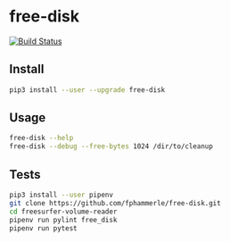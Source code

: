 # free-disk

[![Build Status](https://travis-ci.org/fphammerle/free-disk.svg?branch=master)](https://travis-ci.org/fphammerle/free-disk)

## Install

```sh
pip3 install --user --upgrade free-disk
```

## Usage

```sh
free-disk --help
free-disk --debug --free-bytes 1024 /dir/to/cleanup
```

## Tests

```sh
pip3 install --user pipenv
git clone https://github.com/fphammerle/free-disk.git
cd freesurfer-volume-reader
pipenv run pylint free_disk
pipenv run pytest
```
